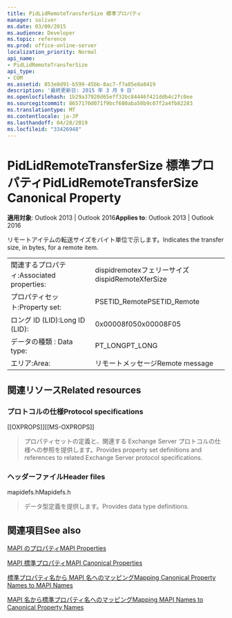 ```yaml
---
title: PidLidRemoteTransferSize 標準プロパティ
manager: soliver
ms.date: 03/09/2015
ms.audience: Developer
ms.topic: reference
ms.prod: office-online-server
localization_priority: Normal
api_name:
- PidLidRemoteTransferSize
api_type:
- COM
ms.assetid: 853e8d91-b599-45bb-8ac7-f7a85e8a8419
description: '最終更新日: 2015 年 3 月 9 日'
ms.openlocfilehash: 1b29a37920d65eff32bc84446f421ddb4c2fc0ee
ms.sourcegitcommit: 8657170d071f9bcf680aba50b9c07f2a4fb82283
ms.translationtype: MT
ms.contentlocale: ja-JP
ms.lasthandoff: 04/28/2019
ms.locfileid: "33426948"
---
```

# <a name="pidlidremotetransfersize-canonical-property"></a><span data-ttu-id="d861a-103">PidLidRemoteTransferSize 標準プロパティ</span><span class="sxs-lookup"><span data-stu-id="d861a-103">PidLidRemoteTransferSize Canonical Property</span></span>

  
  
<span data-ttu-id="d861a-104">**適用対象**: Outlook 2013 | Outlook 2016</span><span class="sxs-lookup"><span data-stu-id="d861a-104">**Applies to**: Outlook 2013 | Outlook 2016</span></span> 
  
<span data-ttu-id="d861a-105">リモートアイテムの転送サイズをバイト単位で示します。</span><span class="sxs-lookup"><span data-stu-id="d861a-105">Indicates the transfer size, in bytes, for a remote item.</span></span>
  
|||
|:-----|:-----|
|<span data-ttu-id="d861a-106">関連するプロパティ:</span><span class="sxs-lookup"><span data-stu-id="d861a-106">Associated properties:</span></span>  <br/> |<span data-ttu-id="d861a-107">dispidremotexフェリーサイズ</span><span class="sxs-lookup"><span data-stu-id="d861a-107">dispidRemoteXferSize</span></span>  <br/> |
|<span data-ttu-id="d861a-108">プロパティセット:</span><span class="sxs-lookup"><span data-stu-id="d861a-108">Property set:</span></span>  <br/> |<span data-ttu-id="d861a-109">PSETID_Remote</span><span class="sxs-lookup"><span data-stu-id="d861a-109">PSETID_Remote</span></span>  <br/> |
|<span data-ttu-id="d861a-110">ロング ID (LID):</span><span class="sxs-lookup"><span data-stu-id="d861a-110">Long ID (LID):</span></span>  <br/> |<span data-ttu-id="d861a-111">0x00008f05</span><span class="sxs-lookup"><span data-stu-id="d861a-111">0x00008F05</span></span>  <br/> |
|<span data-ttu-id="d861a-112">データの種類 : </span><span class="sxs-lookup"><span data-stu-id="d861a-112">Data type:</span></span>  <br/> |<span data-ttu-id="d861a-113">PT_LONG</span><span class="sxs-lookup"><span data-stu-id="d861a-113">PT_LONG</span></span>  <br/> |
|<span data-ttu-id="d861a-114">エリア:</span><span class="sxs-lookup"><span data-stu-id="d861a-114">Area:</span></span>  <br/> |<span data-ttu-id="d861a-115">リモートメッセージ</span><span class="sxs-lookup"><span data-stu-id="d861a-115">Remote message</span></span>  <br/> |
   
## <a name="related-resources"></a><span data-ttu-id="d861a-116">関連リソース</span><span class="sxs-lookup"><span data-stu-id="d861a-116">Related resources</span></span>

### <a name="protocol-specifications"></a><span data-ttu-id="d861a-117">プロトコルの仕様</span><span class="sxs-lookup"><span data-stu-id="d861a-117">Protocol specifications</span></span>

<span data-ttu-id="d861a-118">[[OXPROPS]]</span><span class="sxs-lookup"><span data-stu-id="d861a-118">[[MS-OXPROPS]]</span></span> 
  
> <span data-ttu-id="d861a-119">プロパティセットの定義と、関連する Exchange Server プロトコルの仕様への参照を提供します。</span><span class="sxs-lookup"><span data-stu-id="d861a-119">Provides property set definitions and references to related Exchange Server protocol specifications.</span></span>
    
### <a name="header-files"></a><span data-ttu-id="d861a-120">ヘッダーファイル</span><span class="sxs-lookup"><span data-stu-id="d861a-120">Header files</span></span>

<span data-ttu-id="d861a-121">mapidefs.h</span><span class="sxs-lookup"><span data-stu-id="d861a-121">Mapidefs.h</span></span>
  
> <span data-ttu-id="d861a-122">データ型定義を提供します。</span><span class="sxs-lookup"><span data-stu-id="d861a-122">Provides data type definitions.</span></span>
    
## <a name="see-also"></a><span data-ttu-id="d861a-123">関連項目</span><span class="sxs-lookup"><span data-stu-id="d861a-123">See also</span></span>



[<span data-ttu-id="d861a-124">MAPI のプロパティ</span><span class="sxs-lookup"><span data-stu-id="d861a-124">MAPI Properties</span></span>](mapi-properties.md)
  
[<span data-ttu-id="d861a-125">MAPI 標準プロパティ</span><span class="sxs-lookup"><span data-stu-id="d861a-125">MAPI Canonical Properties</span></span>](mapi-canonical-properties.md)
  
[<span data-ttu-id="d861a-126">標準プロパティ名から MAPI 名へのマッピング</span><span class="sxs-lookup"><span data-stu-id="d861a-126">Mapping Canonical Property Names to MAPI Names</span></span>](mapping-canonical-property-names-to-mapi-names.md)
  
[<span data-ttu-id="d861a-127">MAPI 名から標準プロパティ名へのマッピング</span><span class="sxs-lookup"><span data-stu-id="d861a-127">Mapping MAPI Names to Canonical Property Names</span></span>](mapping-mapi-names-to-canonical-property-names.md)

